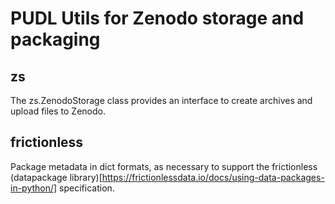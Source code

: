 # PUDL Utils for Zenodo storage and packaging

## zs

The zs.ZenodoStorage class provides an interface to create archives and upload
files to Zenodo.

## frictionless

Package metadata in dict formats, as necessary to support the frictionless
(datapackage
library)[https://frictionlessdata.io/docs/using-data-packages-in-python/]
specification.
